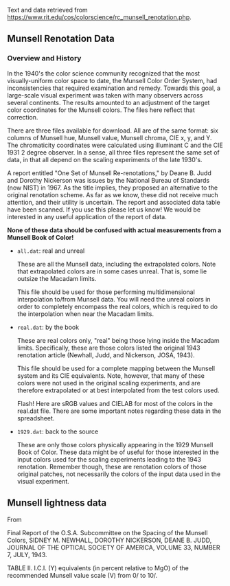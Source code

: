 Text and data retrieved from
<https://www.rit.edu/cos/colorscience/rc_munsell_renotation.php>.

## Munsell Renotation Data

### Overview and History

In the 1940's the color science community recognized that the most
visually-uniform color space to date, the Munsell Color Order System, had
inconsistencies that required examination and remedy. Towards this goal, a
large-scale visual experiment was taken with many observers across several
continents. The results amounted to an adjustment of the target color
coordinates for the Munsell colors. The files here reflect that correction.

There are three files available for download. All are of the same format: six
columns of Munsell hue, Munsell value, Munsell chroma, CIE x, y, and Y. The
chromaticity coordinates were calculated using illuminant C and the CIE 1931 2
degree observer. In a sense, all three files represent the same set of data, in
that all depend on the scaling experiments of the late 1930's.

A report entitled "One Set of Munsell Re-renotations," by Deane B. Judd and
Dorothy Nickerson was issues by the National Bureau of Standards (now NIST) in
1967. As the title implies, they proposed an alternative to the original
renotation scheme. As far as we know, these did not receive much attention, and
their utility is uncertain. The report and associated data table have been
scanned. If you use this please let us know! We would be interested in any
useful application of the report of data.

**None of these data should be confused with actual measurements from a Munsell
Book of Color!**

* `all.dat`: real and unreal

  These are all the Munsell data, including the extrapolated colors. Note that
  extrapolated colors are in some cases unreal. That is, some lie outsize the
  Macadam limits.

  This file should be used for those performing multidimensional interpolation
  to/from Munsell data. You will need the unreal colors in order to completely
  encompass the real colors, which is required to do the interpolation when near
  the Macadam limits.

* `real.dat`: by the book

  These are real colors only, "real" being those lying inside the Macadam
  limits.  Specifically, these are those colors listed the original 1943
  renotation article (Newhall, Judd, and Nickerson, JOSA, 1943).

  This file should be used for a complete mapping between the Munsell system and
  its CIE equivalents. Note, however, that many of these colors were not used in
  the original scaling experiments, and are therefore extrapolated or at best
  interpolated from the test colors used.

  Flash! Here are sRGB values and CIELAB for most of the colors in the real.dat
  file. There are some important notes regarding these data in the spreadsheet.

* `1929.dat`: back to the source

  These are only those colors physically appearing in the 1929 Munsell Book of
  Color. These data might be of useful for those interested in the input colors
  used for the scaling experiments leading to the 1943 renotation. Remember
  though, these are renotation colors of those original patches, not necessarily
  the colors of the input data used in the visual experiment.


## Munsell lightness data

From

Final Report of the O.S.A. Subcommittee on the Spacing of the Munsell Colors,
SIDNEY M. NEWHALL, DOROTHY NICKERSON, DEANE B. JUDD,
JOURNAL OF THE OPTICAL SOCIETY OF AMERICA,
VOLUME 33, NUMBER 7, JULY, 1943.

TABLE II. I.C.I. (Y) equivalents (in percent relative to MgO) of the recommended Munsell
value scale (V) from 0/ to 10/.
